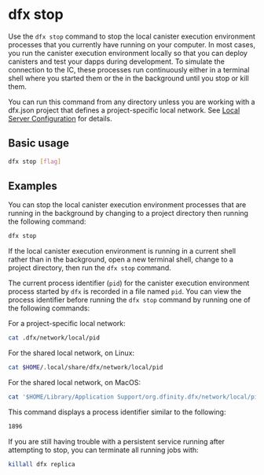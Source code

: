 # dfx stop

Use the `dfx stop` command to stop the local canister execution environment processes that you currently have running on your computer. In most cases, you run the canister execution environment locally so that you can deploy canisters and test your dapps during development. To simulate the connection to the IC, these processes run continuously either in a terminal shell where you started them or the in the background until you stop or kill them.

You can run this command from any directory unless you are working with a dfx.json project that defines a project-specific local network.  See [Local Server Configuration](dfx-start.md#local-server-configuration) for details.

## Basic usage

``` bash
dfx stop [flag]
```

## Examples

You can stop the local canister execution environment processes that are running in the background by changing to a project directory then running the following command:

``` bash
dfx stop
```

If the local canister execution environment is running in a current shell rather than in the background, open a new terminal shell, change to a project directory, then run the `dfx stop` command.

The current process identifier (`pid`) for the canister execution environment process started by `dfx` is recorded in a file named `pid`. You can view the process identifier before running the `dfx stop` command by running one of the following commands:

For a project-specific local network:
``` bash
cat .dfx/network/local/pid
```

For the shared local network, on Linux:
``` bash
cat $HOME/.local/share/dfx/network/local/pid
```

For the shared local network, on MacOS:
``` bash
cat '$HOME/Library/Application Support/org.dfinity.dfx/network/local/pid'
```

This command displays a process identifier similar to the following:

``` bash
1896
```

If you are still having trouble with a persistent service running after attempting to stop, you can terminate all running jobs with:

``` bash
killall dfx replica
```
